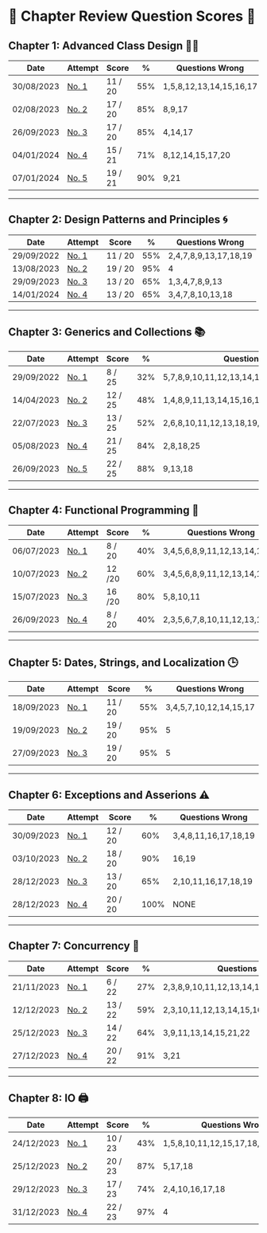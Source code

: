 # 📖 Chapter Review Question Scores 📖

## Chapter 1: Advanced Class Design 🧑‍🎨

| Date       | Attempt  | Score  |  %   |  Questions Wrong |
| -------    | -----    | ------ | ---- | ---------------- |
| 30/08/2023 | [No. 1](/src/review_questions/chapter_1/attempt_1/) | 11 / 20 | 55% | 1,5,8,12,13,14,15,16,17 |
| 02/08/2023 | [No. 2](/src/review_questions/chapter_1/attempt_2/) | 17 / 20 | 85% | 8,9,17  |
| 26/09/2023 | [No. 3](/src/review_questions/chapter_1/attempt_3/) | 17 / 20 | 85% | 4,14,17 |
| 04/01/2024 | [No. 4](/src/review_questions/chapter_1/attempt_4/) | 15 / 21 | 71% | 8,12,14,15,17,20 |
| 07/01/2024 | [No. 5](/src/review_questions/chapter_1/attempt_5/) | 19 / 21 | 90% | 9,21 |

<hr>

## Chapter 2: Design Patterns and Principles 🌀

| Date       | Attempt  | Score  |  %   |  Questions Wrong |
| -------    | -----    | ------ | ---- | ---------------- |
| 29/09/2022 | [No. 1](/src/review_questions/chapter_2/attempt_1/)  | 11 / 20 | 55%  | 2,4,7,8,9,13,17,18,19 |
| 13/08/2023 | [No. 2](/src/review_questions/chapter_2/attempt_2/)  | 19 / 20 | 95%  | 4 |
| 29/09/2023 | [No. 3](/src/review_questions/chapter_2/attempt_3/)  | 13 / 20 | 65%  | 1,3,4,7,8,9,13 |
| 14/01/2024 | [No. 4](/src/review_questions/chapter_2/attempt_4/)  | 13 / 20 | 65%  | 3,4,7,8,10,13,18 |

<hr>

## Chapter 3: Generics and Collections 📚

| Date       | Attempt  | Score  |  %   |  Questions Wrong |
| -------    | -----    | ------ | ---- | ---------------- |
| 29/09/2022 | [No. 1](/src/review_questions/chapter_3/attempt_1/) | 8 / 25  | 32% | 5,7,8,9,10,11,12,13,14,16,17,18,19,20,23,24,25 |
| 14/04/2023 | [No. 2](/src/review_questions/chapter_3/attempt_2/) | 12 / 25 | 48% | 1,4,8,9,11,13,14,15,16,18,19,20,25 |
| 22/07/2023 | [No. 3](/src/review_questions/chapter_3/attempt_3/) | 13 / 25 | 52% | 2,6,8,10,11,12,13,18,19,20,22,24 |
| 05/08/2023 | [No. 4](/src/review_questions/chapter_3/attempt_4/) | 21 / 25 | 84% | 2,8,18,25 |
| 26/09/2023 | [No. 5](/src/review_questions/chapter_3/attempt_5/) | 22 / 25 | 88% | 9,13,18 |

<hr>

## Chapter 4: Functional Programming 🧮

| Date       | Attempt  | Score  |  %   |  Questions Wrong |
| -------    | -----    | ------ | ---- | ---------------- |
| 06/07/2023 | [No. 1](/src/review_questions/chapter_4/attempt_1/)  | 8 / 20  | 40% | 3,4,5,6,8,9,11,12,13,14,15,18 |
| 10/07/2023 | [No. 2](/src/review_questions/chapter_4/attempt_1/)  | 12 /20 | 60% | 3,4,5,6,8,9,11,12,13,14,15,18 |
| 15/07/2023 | [No. 3](/src/review_questions/chapter_4/attempt_3/)  | 16 /20 | 80% | 5,8,10,11 |
| 26/09/2023 | [No. 4](/src/review_questions/chapter_4/attempt_3/)  | 8 / 20  | 40% | 2,3,5,6,7,8,10,11,12,13,14,18 |

<hr>

##  Chapter 5: Dates, Strings, and Localization 🕒

| Date       | Attempt  | Score  |  %   |  Questions Wrong |
| -------    | -----    | ------ | ---- | ---------------- |
| 18/09/2023 | [No. 1](/src/review_questions/chapter_5/attempt_1/) |  11 / 20  | 55% | 3,4,5,7,10,12,14,15,17 |
| 19/09/2023 | [No. 2](/src/review_questions/chapter_5/attempt_2/) |  19 / 20  | 95% | 5 |
| 27/09/2023 | [No. 3](/src/review_questions/chapter_5/attempt_3/) |  19 / 20  | 95% | 5 |

<hr>

##  Chapter 6: Exceptions and Asserions ⚠️

| Date   | Attempt | Score | % | Questions Wrong |
| ------ |-------- |------ | - | --------------  |
| 30/09/2023 | [No. 1](/src/review_questions/chapter_6/attempt_1/)  | 12 / 20 | 60%   | 3,4,8,11,16,17,18,19 |
| 03/10/2023 | [No. 2](/src/review_questions/chapter_6/attempt_2/)  | 18 / 20 | 90%   | 16,19 |
| 28/12/2023 | [No. 3](/src/review_questions/chapter_6/attempt_3/)  | 13 / 20 | 65%   | 2,10,11,16,17,18,19 |
| 28/12/2023 | [No. 4](/src/review_questions/chapter_6/attempt_4/)  | 20 / 20 | 100%  | NONE |

<hr>

##  Chapter 7: Concurrency 🧵

| Date | Attempt | Score | % | Questions Wrong |
| -----|---------|-------|---|--------------|
| 21/11/2023  | [No. 1](/src/review_questions/chapter_7/attempt_1/) | 6 / 22  | 27% | 2,3,8,9,10,11,12,13,14,16,17,18,19,20,21,22 |
| 12/12/2023  | [No. 2](/src/review_questions/chapter_7/attempt_2/) | 13 / 22 | 59% | 2,3,10,11,12,13,14,15,16                    |
| 25/12/2023  | [No. 3](/src/review_questions/chapter_7/attempt_3/) | 14 / 22 | 64% | 3,9,11,13,14,15,21,22                       |
| 27/12/2023  | [No. 4](/src/review_questions/chapter_7/attempt_4/) | 20 / 22 | 91% | 3,21                                        |

<hr>

## Chapter 8: IO 🖨️

| Date | Attempt| Score | % | Questions Wrong |
| ---- |  ----- |------ | - | --------------- |
| 24/12/2023   | [No. 1](/src/review_questions/chapter_8/attempt_1/) | 10 / 23 | 43% | 1,5,8,10,11,12,15,17,18,20,21,22,23 |
| 25/12/2023   | [No. 2](/src/review_questions/chapter_8/attempt_2/) | 20 / 23 | 87% | 5,17,18 |
| 29/12/2023   | [No. 3](/src/review_questions/chapter_8/attempt_3/) | 17 / 23 | 74% | 2,4,10,16,17,18 |
| 31/12/2023   | [No. 4](/src/review_questions/chapter_8/attempt_4/) | 22 / 23 | 97% | 4 |
